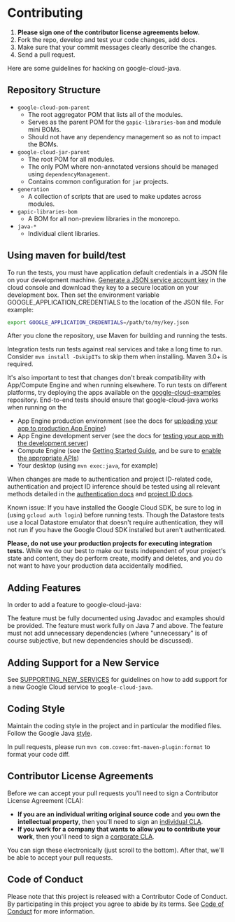 Contributing
============

1. **Please sign one of the contributor license agreements below.**
2. Fork the repo, develop and test your code changes, add docs.
3. Make sure that your commit messages clearly describe the changes.
4. Send a pull request.


Here are some guidelines for hacking on google-cloud-java.

Repository Structure
--------------------
* `google-cloud-pom-parent`
  * The root aggregator POM that lists all of the modules.
  * Serves as the parent POM for the `gapic-libraries-bom` and module mini BOMs.
  * Should not have any dependency management so as not to impact the BOMs.
* `google-cloud-jar-parent`
  * The root POM for all modules.
  * The only POM where non-annotated versions should be managed using `dependencyManagement`.
  * Contains common configuration for `jar` projects.
* `generation`
  * A collection of scripts that are used to make updates across modules.
* `gapic-libraries-bom`
  * A BOM for all non-preview libraries in the monorepo.
* `java-*`
  * Individual client libraries. 

Using maven for build/test
--------------------------

To run the tests, you must have application default credentials in a JSON file on your development machine. 
[Generate a JSON service account key](https://cloud.google.com/storage/docs/authentication?hl=en#service_accounts)
in the cloud console and download they key to a secure location on your development box.
Then set the environment variable GOOGLE_APPLICATION_CREDENTIALS to the location of the JSON file.
For example:

  ```bash
  export GOOGLE_APPLICATION_CREDENTIALS=/path/to/my/key.json
   ```

After you clone the repository, use Maven for building and running the tests.

Integration tests run tests against real services and take a long time to run.
Consider `mvn install -DskipITs` to skip them when installing.
Maven 3.0+ is required.

It's also important to test that changes don't break compatibility with App/Compute Engine and when running elsewhere. 
To run tests on different platforms, try deploying the apps available on the [google-cloud-examples](https://github.com/googleapis/google-cloud-examples) repository.
End-to-end tests should ensure that google-cloud-java works when running on the

* App Engine production environment (see the docs for [uploading your app to production App Engine](https://cloud.google.com/appengine/docs/java/tools/maven#uploading_your_app_to_production_app_engine))
* App Engine development server (see the docs for [testing your app with the development server](https://cloud.google.com/appengine/docs/java/tools/maven#testing_your_app_with_the_development_server))
* Compute Engine (see the [Getting Started Guide](https://cloud.google.com/compute/docs/quickstart), and be sure to [enable the appropriate APIs](https://github.com/googleapis/google-cloud-common/tree/master/authentication#on-google-compute-engine))
* Your desktop (using `mvn exec:java`, for example)

When changes are made to authentication and project ID-related code, authentication and project ID inference should be tested using all relevant methods detailed in the [authentication docs](https://github.com/googleapis/google-cloud-java#authentication) and [project ID docs](https://github.com/googleapis/google-cloud-java#specifying-a-project-id).

Known issue: If you have installed the Google Cloud SDK, be sure to log in (using `gcloud auth login`) before running tests. Though the Datastore tests use a local Datastore emulator that doesn't require authentication, they will not run if you have the Google Cloud SDK installed but aren't authenticated.

**Please, do not use your production projects for executing integration tests.** While we do our best to make our tests independent of your project's state and content, they do perform create, modify and deletes, and you do not want to have your production data accidentally modified.

Adding Features
---------------
In order to add a feature to google-cloud-java:

The feature must be fully documented using Javadoc and examples should be provided.
The feature must work fully on Java 7 and above.
The feature must not add unnecessary dependencies (where "unnecessary" is of course subjective,
but new dependencies should be discussed).

Adding Support for a New Service
--------------------------------
See [SUPPORTING_NEW_SERVICES](./SUPPORTING_NEW_SERVICES.md) for guidelines on how to add support for a new Google Cloud service to `google-cloud-java`.

Coding Style
------------
Maintain the coding style in the project and in particular the modified files.
Follow the Google Java [style](https://google.github.io/styleguide/javaguide.html).

In pull requests, please run `mvn com.coveo:fmt-maven-plugin:format` to format your code diff.

## Contributor License Agreements

Before we can accept your pull requests you'll need to sign a Contributor
License Agreement (CLA):

- **If you are an individual writing original source code** and **you own the intellectual property**,
then you'll need to sign an [individual CLA][indvcla].
- **If you work for a company that wants to allow you to contribute your work**,
then you'll need to sign a [corporate CLA][corpcla].

You can sign these electronically (just scroll to the bottom). After that,
we'll be able to accept your pull requests.

## Code of Conduct

Please note that this project is released with a Contributor Code of Conduct. By participating in this project you agree to abide by its terms. See [Code of Conduct][code-of-conduct] for more information.

[gcloudcli]: https://developers.google.com/cloud/sdk/gcloud/
[indvcla]: https://developers.google.com/open-source/cla/individual
[corpcla]: https://developers.google.com/open-source/cla/corporate
[code-of-conduct]:https://github.com/googleapis/google-cloud-java/blob/master/CODE_OF_CONDUCT.md
